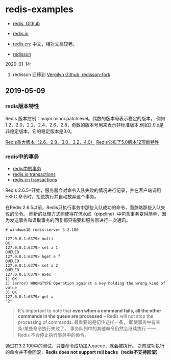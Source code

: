 # redis-examples

- [redis, Github](https://github.com/antirez/redis)
- [redis.io](http://redis.io/)
- [redis.cn](http://www.redis.cn/): 中文，相对文档较老。

- [redisson](https://github.com/redisson/redisson)

2020-01-14:
1. redisson 迁移到 [Vergilyn Github, redisson-fork](https://github.com/vergilyn/redisson-fork)

## 2019-05-09
### redis版本特性
Redis 版本控制：major.minor.patchlevel。偶数的版本号表示稳定的版本， 
例如 1.2，2.0，2.2，2.4，2.6，2.8，奇数的版本号用来表示非标准版本,例如2.9.x是非稳定版本，它的稳定版本是3.0。

[Redis重大版本（2.6、2.8、3.0、3.2、4.0）](https://www.cnblogs.com/xingzc/p/9546849.html)
[Redis公布了5.0版本12项新特性](https://www.sohu.com/a/233717966_268033)

### redis中的事务

- [redis中的事务](https://www.cnblogs.com/huxinga/p/6502118.html)
- [redis.io transactions](https://redis.io/topics/transactions)
- [redis.cn transactions](http://www.redis.cn/topics/transactions.html)

Redis 2.6.5+开始，服务器会对命令入队失败的情况进行记录，并在客户端调用 EXEC 命令时，拒绝执行并自动放弃这个事务。

在Redis 2.6.5以前，Redis只执行事务中那些入队成功的命令，而忽略那些入队失败的命令。 
而新的处理方式则使得在流水线（pipeline）中包含事务变得简单，因为发送事务和读取事务的回复都只需要和服务器进行一次通讯。
```
# windows10 redis-server 3.2.100

127.0.0.1:6379> multi
OK
127.0.0.1:6379> set a 1
QUEUED
127.0.0.1:6379> hget a f
QUEUED
127.0.0.1:6379> set a 2
QUEUED
127.0.0.1:6379> exec
1) OK
2) (error) WRONGTYPE Operation against a key holding the wrong kind of value
3) OK
127.0.0.1:6379> get a
"2"
```

> It's important to note that **even when a command fails, all the other commands in the queue are processed** – 
> Redis will not stop the processing of commands.
> 最重要的是记住这样一条， 即使事务中有某条/某些命令执行失败了， 事务队列中的其他命令仍然会继续执行 —— Redis 不会停止执行事务中的命令。

通过在3.2.100中的测试，只要命令成功加入queue，就会被执行。
之前成功执行的命令并不会回滚，**Redis does not support roll backs（redis不支持回滚）**




